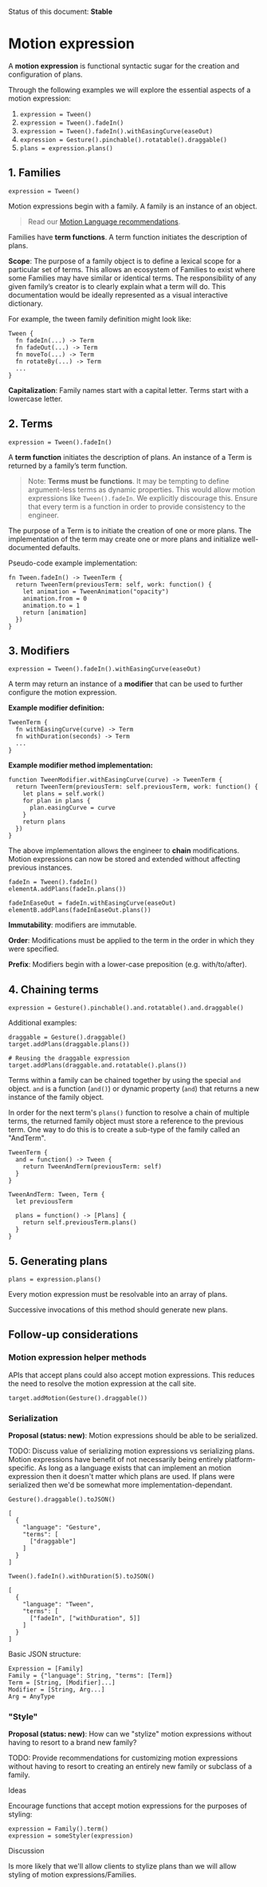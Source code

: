 Status of this document: **Stable**

# Motion expression

A **motion expression** is functional syntactic sugar for the creation and configuration of plans.

Through the following examples we will explore the essential aspects of a motion expression:

1. `expression = Tween()`
2. `expression = Tween().fadeIn()`
3. `expression = Tween().fadeIn().withEasingCurve(easeOut)`
4. `expression = Gesture().pinchable().rotatable().draggable()`
5. `plans = expression.plans()`
  
## 1. Families

    expression = Tween()

Motion expressions begin with a family. A family is an instance of an object.

> Read our [Motion Language recommendations](../languages/README.md).

Families have **term functions**. A term function initiates the description of plans.

**Scope**: The purpose of a family object is to define a lexical scope for a particular set of terms. This allows an ecosystem of Families to exist where some Families may have similar or identical terms. The responsibility of any given family’s creator is to clearly explain what a term will do. This documentation would be ideally represented as a visual interactive dictionary.

For example, the tween family definition might look like:

    Tween {
      fn fadeIn(...) -> Term
      fn fadeOut(...) -> Term
      fn moveTo(...) -> Term
      fn rotateBy(...) -> Term
      ...
    }

**Capitalization**: Family names start with a capital letter. Terms start with a lowercase letter.

## 2. Terms

    expression = Tween().fadeIn()

A **term function** initiates the description of plans. An instance of a Term is returned by a family’s term function.

> Note: **Terms must be functions**. It may be tempting to define argument-less terms as dynamic properties. This would allow motion expressions like `Tween().fadeIn`. We explicitly discourage this. Ensure that every term is a function in order to provide consistency to the engineer.

The purpose of a Term is to initiate the creation of one or more plans. The implementation of the term may create one or more plans and initialize well-documented defaults.

Pseudo-code example implementation:

    fn Tween.fadeIn() -> TweenTerm {
      return TweenTerm(previousTerm: self, work: function() {
        let animation = TweenAnimation("opacity")
        animation.from = 0
        animation.to = 1
        return [animation]
      })
    }

## 3. Modifiers

    expression = Tween().fadeIn().withEasingCurve(easeOut)

A term may return an instance of a **modifier** that can be used to further configure the motion expression.

**Example modifier definition:**

    TweenTerm {
      fn withEasingCurve(curve) -> Term
      fn withDuration(seconds) -> Term
      ...
    }

**Example modifier method implementation:**

    function TweenModifier.withEasingCurve(curve) -> TweenTerm {
      return TweenTerm(previousTerm: self.previousTerm, work: function() {
        let plans = self.work()
        for plan in plans {
          plan.easingCurve = curve
        }
        return plans
      })
    }

The above implementation allows the engineer to **chain** modifications. Motion expressions can now be stored and extended without affecting previous instances.

    fadeIn = Tween().fadeIn()
    elementA.addPlans(fadeIn.plans())

    fadeInEaseOut = fadeIn.withEasingCurve(easeOut)
    elementB.addPlans(fadeInEaseOut.plans())

**Immutability**: modifiers are immutable.

**Order**: Modifications must be applied to the term in the order in which they were specified.

**Prefix**: Modifiers begin with a lower-case preposition (e.g. with/to/after).

## 4. Chaining terms

    expression = Gesture().pinchable().and.rotatable().and.draggable()

Additional examples:

    draggable = Gesture().draggable()
    target.addPlans(draggable.plans())
    
    # Reusing the draggable expression
    target.addPlans(draggable.and.rotatable().plans())

Terms within a family can be chained together by using the special `and` object. `and` is a function (`and()`) or dynamic property (`and`) that returns a new instance of the family object.

In order for the next term's `plans()` function to resolve a chain of multiple terms, the returned family object must store a reference to the previous term. One way to do this is to create a sub-type of the family called an "AndTerm".

    TweenTerm {
      and = function() -> Tween {
        return TweenAndTerm(previousTerm: self)
      }
    }
    
    TweenAndTerm: Tween, Term {
      let previousTerm
      
      plans = function() -> [Plans] {
        return self.previousTerm.plans()
      }
    }

## 5. Generating plans

    plans = expression.plans()

Every motion expression must be resolvable into an array of plans.

Successive invocations of this method should generate new plans.

## Follow-up considerations

### Motion expression helper methods

APIs that accept plans could also accept motion expressions. This reduces the need to resolve the motion expression at the call site.

    target.addMotion(Gesture().draggable())

### Serialization

**Proposal (status: new)**: Motion expressions should be able to be serialized.

TODO: Discuss value of serializing motion expressions vs serializing plans. Motion expressions have benefit of not necessarily being entirely platform-specific. As long as a language exists that can implement an motion expression then it doesn't matter which plans are used. If plans were serialized then we'd be somewhat more implementation-dependant.

    Gesture().draggable().toJSON()

    [
      {
        "language": "Gesture",
        "terms": [
          ["draggable"]
        ]
      }
    ]

    Tween().fadeIn().withDuration(5).toJSON()
    
    [
      {
        "language": "Tween",
        "terms": [
          ["fadeIn", ["withDuration", 5]]
        ]
      }
    ]

Basic JSON structure:

    Expression = [Family]
    Family = {"language": String, "terms": [Term]}
    Term = [String, [Modifier]...]
    Modifier = [String, Arg...]
    Arg = AnyType

### "Style"

**Proposal (status: new)**: How can we "stylize" motion expressions without having to resort to a brand new family?

TODO: Provide recommendations for customizing motion expressions without having to resort to creating an entirely new family or subclass of a family.

Ideas

Encourage functions that accept motion expressions for the purposes of styling:

    expression = Family().term()
    expression = someStyler(expression)

Discussion

Is more likely that we'll allow clients to stylize plans than we will allow styling of motion expressions/Families.

<!--

LGTM:
- featherless

-->
